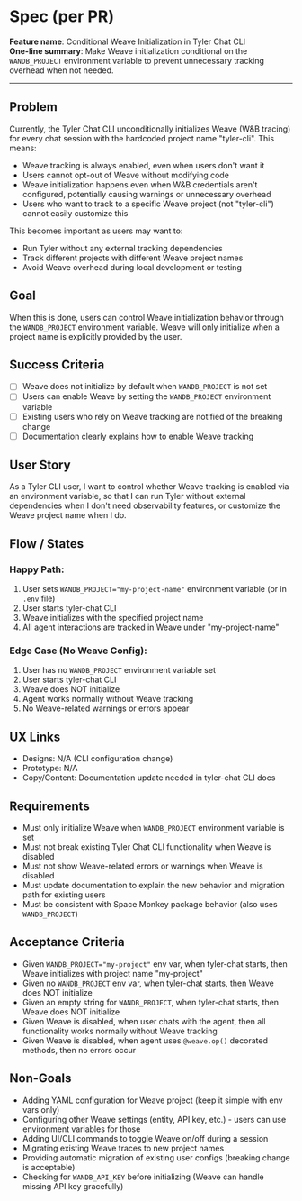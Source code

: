 # Spec (per PR)

**Feature name**: Conditional Weave Initialization in Tyler Chat CLI  
**One-line summary**: Make Weave initialization conditional on the `WANDB_PROJECT` environment variable to prevent unnecessary tracking overhead when not needed.

---

## Problem
Currently, the Tyler Chat CLI unconditionally initializes Weave (W&B tracing) for every chat session with the hardcoded project name "tyler-cli". This means:
- Weave tracking is always enabled, even when users don't want it
- Users cannot opt-out of Weave without modifying code
- Weave initialization happens even when W&B credentials aren't configured, potentially causing warnings or unnecessary overhead
- Users who want to track to a specific Weave project (not "tyler-cli") cannot easily customize this

This becomes important as users may want to:
- Run Tyler without any external tracking dependencies
- Track different projects with different Weave project names
- Avoid Weave overhead during local development or testing

## Goal
When this is done, users can control Weave initialization behavior through the `WANDB_PROJECT` environment variable. Weave will only initialize when a project name is explicitly provided by the user.

## Success Criteria
- [ ] Weave does not initialize by default when `WANDB_PROJECT` is not set
- [ ] Users can enable Weave by setting the `WANDB_PROJECT` environment variable
- [ ] Existing users who rely on Weave tracking are notified of the breaking change
- [ ] Documentation clearly explains how to enable Weave tracking

## User Story
As a Tyler CLI user, I want to control whether Weave tracking is enabled via an environment variable, so that I can run Tyler without external dependencies when I don't need observability features, or customize the Weave project name when I do.

## Flow / States

### Happy Path:
1. User sets `WANDB_PROJECT="my-project-name"` environment variable (or in `.env` file)
2. User starts tyler-chat CLI
3. Weave initializes with the specified project name
4. All agent interactions are tracked in Weave under "my-project-name"

### Edge Case (No Weave Config):
1. User has no `WANDB_PROJECT` environment variable set
2. User starts tyler-chat CLI  
3. Weave does NOT initialize
4. Agent works normally without Weave tracking
5. No Weave-related warnings or errors appear

## UX Links
- Designs: N/A (CLI configuration change)
- Prototype: N/A
- Copy/Content: Documentation update needed in tyler-chat CLI docs

## Requirements
- Must only initialize Weave when `WANDB_PROJECT` environment variable is set
- Must not break existing Tyler Chat CLI functionality when Weave is disabled
- Must not show Weave-related errors or warnings when Weave is disabled
- Must update documentation to explain the new behavior and migration path for existing users
- Must be consistent with Space Monkey package behavior (also uses `WANDB_PROJECT`)

## Acceptance Criteria
- Given `WANDB_PROJECT="my-project"` env var, when tyler-chat starts, then Weave initializes with project name "my-project"
- Given no `WANDB_PROJECT` env var, when tyler-chat starts, then Weave does NOT initialize
- Given an empty string for `WANDB_PROJECT`, when tyler-chat starts, then Weave does NOT initialize
- Given Weave is disabled, when user chats with the agent, then all functionality works normally without Weave tracking
- Given Weave is disabled, when agent uses `@weave.op()` decorated methods, then no errors occur

## Non-Goals
- Adding YAML configuration for Weave project (keep it simple with env vars only)
- Configuring other Weave settings (entity, API key, etc.) - users can use environment variables for those
- Adding UI/CLI commands to toggle Weave on/off during a session
- Migrating existing Weave traces to new project names
- Providing automatic migration of existing user configs (breaking change is acceptable)
- Checking for `WANDB_API_KEY` before initializing (Weave can handle missing API key gracefully)

